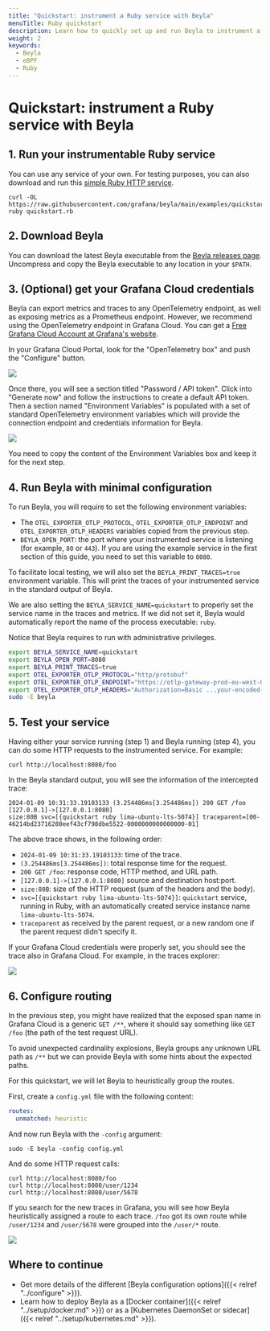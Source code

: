 ```yaml
---
title: "Quickstart: instrument a Ruby service with Beyla"
menuTitle: Ruby quickstart
description: Learn how to quickly set up and run Beyla to instrument a Ruby service
weight: 2
keywords:
  - Beyla
  - eBPF
  - Ruby
---
```


# Quickstart: instrument a Ruby service with Beyla

## 1. Run your instrumentable Ruby service

You can use any service of your own. For testing purposes, you can also download and run this
[simple Ruby HTTP service](https://github.com/grafana/beyla/tree/main/examples/quickstart/ruby).

```
curl -OL https://raw.githubusercontent.com/grafana/beyla/main/examples/quickstart/ruby/quickstart.rb
ruby quickstart.rb
```

## 2. Download Beyla

You can download the latest Beyla executable from the [Beyla releases page](https://github.com/grafana/beyla/releases).
Uncompress and copy the Beyla executable to any location in your `$PATH`.

## 3. (Optional) get your Grafana Cloud credentials

Beyla can export metrics and traces to any OpenTelemetry endpoint, as well as exposing
metrics as a Prometheus endpoint. However, we recommend using the OpenTelemetry
endpoint in Grafana Cloud. You can get a [Free Grafana Cloud Account at Grafana's website](/pricing/).

In your Grafana Cloud Portal, look for the "OpenTelemetry box" and push the "Configure" button.

![](https://grafana.com/media/docs/grafana-cloud/beyla/quickstart/otel-cloud-portal-box.png)

Once there, you will see a section titled "Password / API token". Click into "Generate now"
and follow the instructions to create a default API token. Then a section named "Environment
Variables" is populated with a set of standard OpenTelemetry environment variables which will
provide the connection endpoint and credentials information for Beyla.

![](https://grafana.com/media/docs/grafana-cloud/beyla/quickstart/otlp-connection-headers.png)

You need to copy the content of the Environment Variables box and keep it for the next step.

## 4. Run Beyla with minimal configuration

To run Beyla, you will require to set the following environment variables:

* The `OTEL_EXPORTER_OTLP_PROTOCOL`, `OTEL_EXPORTER_OTLP_ENDPOINT` and `OTEL_EXPORTER_OTLP_HEADERS`
  variables copied from the previous step.
* `BEYLA_OPEN_PORT`: the port where your instrumented service is listening
  (for example, `80` or `443`). If you are using the example service in the
  first section of this guide, you need to set this variable to `8080`.

To facilitate local testing, we will also set the `BEYLA_PRINT_TRACES=true` environment
variable. This will print the traces of your instrumented service in the standard output
of Beyla.

We are also setting the `BEYLA_SERVICE_NAME=quickstart` to properly set the service
name in the traces and metrics. If we did not set it, Beyla would automatically
report the name of the process executable: `ruby`.

Notice that Beyla requires to run with administrative privileges.

```sh
export BEYLA_SERVICE_NAME=quickstart
export BEYLA_OPEN_PORT=8080
export BEYLA_PRINT_TRACES=true
export OTEL_EXPORTER_OTLP_PROTOCOL="http/protobuf"
export OTEL_EXPORTER_OTLP_ENDPOINT="https://otlp-gateway-prod-eu-west-0.grafana.net/otlp"
export OTEL_EXPORTER_OTLP_HEADERS="Authorization=Basic ...your-encoded-credentials..."
sudo -E beyla
```

## 5. Test your service

Having either your service running (step 1) and Beyla running (step 4), you can do
some HTTP requests to the instrumented service. For example:

```
curl http://localhost:8080/foo
```

In the Beyla standard output, you will see the information of the intercepted trace:

```
2024-01-09 10:31:33.19103133 (3.254486ms[3.254486ms]) 200 GET /foo [127.0.0.1]->[127.0.0.1:8080]
size:80B svc=[{quickstart ruby lima-ubuntu-lts-5074}] traceparent=[00-46214bd23716280eef43cf798dbe5522-0000000000000000-01]
```

The above trace shows, in the following order:

* `2024-01-09 10:31:33.19103133`: time of the trace.
* `(3.254486ms[3.254486ms])`: total response time for the request.
* `200 GET /foo`: response code, HTTP method, and URL path.
* `[127.0.0.1]->[127.0.0.1:8080]` source and destination host:port.
* `size:80B`: size of the HTTP request (sum of the headers and the body).
* `svc=[{quickstart ruby lima-ubuntu-lts-5074}]`: `quickstart` service, running in
  Ruby, with an automatically created service instance name
  `lima-ubuntu-lts-5074`.
* `traceparent` as received by the parent request, or a new random one if the parent request
  didn't specify it.

If your Grafana Cloud credentials were properly set, you should see the trace also
in Grafana Cloud. For example, in the traces explorer:

![](https://grafana.com/media/docs/grafana-cloud/beyla/quickstart/trace-generic.png)

## 6. Configure routing

In the previous step, you might have realized that the exposed span name in Grafana Cloud
is a generic `GET /**`, where it should say something like `GET /foo` (the path of the
test request URL).

To avoid unexpected cardinality explosions, Beyla groups any unknown URL path as `/**` but
we can provide Beyla with some hints about the expected paths.

For this quickstart, we will let Beyla to heuristically group the routes.

First, create a `config.yml` file with the following content:

```yml
routes:
  unmatched: heuristic
```

And now run Beyla with the `-config` argument:

```
sudo -E beyla -config config.yml
```

And do some HTTP request calls:

```
curl http://localhost:8080/foo
curl http://localhost:8080/user/1234
curl http://localhost:8080/user/5678
```

If you search for the new traces in Grafana, you will see how Beyla heuristically
assigned a route to each trace. `/foo` got its own route while `/user/1234` and
`/user/5678` were grouped into the `/user/*` route.

![](https://grafana.com/media/docs/grafana-cloud/beyla/quickstart/grouped-traces.png)

## Where to continue

* Get more details of the different [Beyla configuration options]({{< relref "../configure" >}}).
* Learn how to deploy Beyla as a [Docker container]({{< relref "../setup/docker.md" >}}) or as a
  [Kubernetes DaemonSet or sidecar]({{< relref "../setup/kubernetes.md" >}}).


